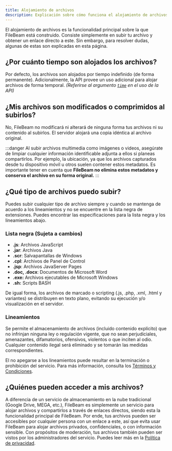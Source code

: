 ```yaml
---
title: Alojamiento de archivos
description: Explicación sobre cómo funciona el alojamiento de archivos en FileBeam
---
```


El alojamiento de archivos es la funcionalidad principal sobre la que FileBeam está construido. Consiste simplemente en subir tu archivo y obtener un enlace directo a este. Sin embargo, para resolver dudas, algunas de estas son explicadas en esta página.

## ¿Por cuánto tiempo son alojados los archivos?

Por defecto, los archivos son alojados por tiempo indefinido (de forma permanente). Adicionalmente, la API provee un uso adicional para alojar archivos de forma temporal. *(Referirse al argumento [`time`](/api/uso/#time) en el uso de la API)*

## ¿Mis archivos son modificados o comprimidos al subirlos?

No, FileBeam no modificará ni alterará de ninguna forma tus archivos ni su contenido al subirlos. El servidor alojará una copia idéntica al archivo original.

:::danger
Al subir archivos multimedia como imágenes o videos, asegúrate de limpiar cualquier información identificable adjunta a ellos si planeas compartirlos. Por ejemplo, la ubicación, ya que los archivos capturados desde tu dispositivo móvil u otros suelen contener estos metadatos. Es importante tener en cuenta que **FileBeam no elimina estos metadatos y conserva el archivo en su forma original.**
:::

## ¿Qué tipo de archivos puedo subir?

Puedes subir cualquier tipo de archivo siempre y cuando se mantenga de acuerdo a los lineamientos y no se encuentre en la lista negra de extensiones. Puedes encontrar las especificaciones para la lista negra y los lineamientos abajo.

### Lista negra <span class="text-[.7em] opacity-50">(Sujeta a cambios)</span>
* **.js**: Archivos JavaScript
* **.jar**: Archivos Java
* **.scr**: Salvapantallas de Windows
* **.cpl**: Archivos de Panel de Control
* **.jsp**: Archivos JavaServer Pages
* **.doc, .docx**: Documentos de Microsoft Word
* **.exe:** Archivos ejecutables de Microsoft Windows
* **.sh:** Scripts BASH

De igual forma, los archivos de marcado o scripting (.js, .php, .xml, .html y variantes) se distribuyen en texto plano, evitando su ejecución y/o visualización en el servidor.

### Lineamientos
Se permite el almacenamiento de archivos (incluido contenido explícito) que no infrinjan ninguna ley o regulación vigente, que no sean perjudiciales, amenazantes, difamatorios, ofensivos, violentos o que inciten al odio. Cualquier contenido ilegal será eliminado y se tomarán las medidas correspondientes.

El no apegarse a los lineamientos puede resultar en la terminación o prohibición del servicio. Para más información, consulta los <a href="/disclaimer/tos" target="_blank">Términos y Condiciones</a>.

## ¿Quiénes pueden acceder a mis archivos?

A diferencia de un servicio de almacenamiento en la nube tradicional (Google Drive, MEGA, etc.), FileBeam es simplemente un servicio para alojar archivos y compartirlos a través de enlaces directos, siendo esta la funcionalidad principal de FileBeam. Por ende, tus archivos pueden ser accesibles por cualquier persona con un enlace a este, así que evita usar FileBeam para alojar archivos privados, confidenciales, o con información sensible. Con propósitos de moderación, tus archivos también pueden ser vistos por los administradores del servicio. Puedes leer más en la <a href="/disclaimer/privacy" target="_blank">Política de privacidad</a>.
